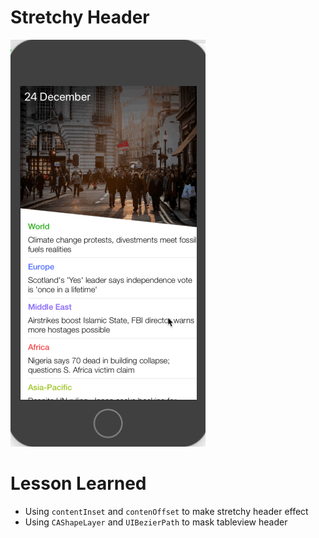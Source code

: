 # Stretchy Header

<p align="center">
  
  ![](https://github.com/oldtrafford91/StretchyHeader/blob/master/screenshot.gif)
  
</p>




# Lesson Learned

- Using `contentInset` and `contenOffset` to make stretchy header effect
- Using `CAShapeLayer` and `UIBezierPath` to mask tableview header



